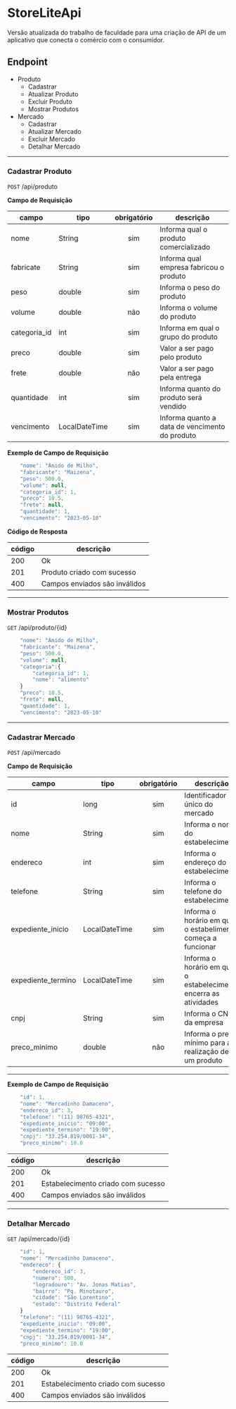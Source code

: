 # StoreLiteApi
Versão atualizada do trabalho de faculdade para uma criação de API de um aplicativo que conecta o comércio com o consumidor.

## Endpoint

* Produto
    * Cadastrar
    * Atualizar Produto
    * Excluir Produto
    * Mostrar Produtos
* Mercado
    * Cadastrar
    * Atualizar Mercado
    * Excluir Mercado
    * Detalhar Mercado

---

### Cadastrar Produto

`POST` /api/produto

**Campo de Requisição**

campo | tipo | obrigatório | descrição
|---|---|:---:|---|
nome | String | sim | Informa qual o produto comercializado
fabricate | String | sim | Informa qual empresa fabricou o produto
peso | double | sim | Informa o peso do produto
volume | double | não | Informa o volume do produto
categoria_id | int | sim | Informa em qual o grupo do produto
preco | double | sim | Valor a ser pago pelo produto
frete| double | não | Valor a ser pago pela entrega
quantidade | int | sim | Informa quanto do produto será vendido
vencimento | LocalDateTime | sim | Informa quanto a data de vencimento do produto 

**Exemplo de Campo de Requisição**

```js
    "nome": "Ámido de Milho",
    "fabricante": "Maizena",
    "peso": 500.0,
    "volume": null,
    "categoria_id": 1,
    "preco": 10.5,
    "frete": null,
    "quantidade": 1,
    "vencimento": "2023-05-10"
```

**Código de Resposta**

código | descrição
|---|---
200 | Ok
201 | Produto criado com sucesso
400 | Campos enviados são inválidos

---

### Mostrar Produtos

`GET` /api/produto/{id}

```js
    "nome": "Ámido de Milho",
    "fabricante": "Maizena",
    "peso": 500.0,
    "volume": null,
    "categoria":{
        "categoria_id": 1,
        "nome": "alimento"
    }
    "preco": 10.5,
    "frete": null,
    "quantidade": 1,
    "vencimento": "2023-05-10"
```

---

### Cadastrar Mercado

`POST` /api/mercado

**Campo de Requisição**

campo | tipo | obrigatório | descrição
|---|---|:---:|---|
id | long | sim | Identificador único do mercado
nome| String | sim | Informa o nome do estabelecimento
endereco | int | sim | Informa o endereço do estabelecimento 
telefone | String | sim | Informa o telefone do estabelecimento
expediente_inicio | LocalDateTime | sim | Informa o horário em que o estabelimento começa a funcionar
expediente_termino | LocalDateTime | sim | Informa o horário em que o estabelecimento encerra as atividades
cnpj | String | sim | Informa o CNPJ da empresa
preco_minimo | double | não | Informa o preço mínimo para a realização de um produto

---

**Exemplo de Campo de Requisição**

```js
    "id": 1,
    "nome": "Mercadinho Damaceno",
    "endereco_id": 3,
    "telefone": "(11) 98765-4321",
    "expediente_inicio": "09:00",
    "expediente_termino": "19:00",
    "cnpj": "33.254.819/0001-34",
    "preco_minimo": 10.0
```

código | descrição
|---|---
200 | Ok
201 | Estabelecimento criado com sucesso
400 | Campos enviados são inválidos

---

### Detalhar Mercado

`GET` /api/mercado/{id}

```js
    "id": 1,
    "nome": "Mercadinho Damaceno",
    "endereco": {
        "endereco_id": 3,
        "numero": 500,
        "logradouro": "Av. Jonas Matias",
        "bairro": "Pq. Minotauro",
        "cidade": "São Lorentino",
        "estado": "Distrito Federal"
    }
    "telefone": "(11) 98765-4321",
    "expediente_inicio": "09:00",
    "expediente_termino": "19:00",
    "cnpj": "33.254.819/0001-34",
    "preco_minimo": 10.0
```

código | descrição
|---|---
200 | Ok
201 | Estabelecimento criado com sucesso
400 | Campos enviados são inválidos